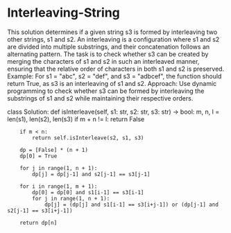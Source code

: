 # Interleaving-String

This solution determines if a given string s3 is formed by interleaving two other strings, s1 and s2. An interleaving is a configuration where s1 and s2 are divided into multiple substrings, and their concatenation follows an alternating pattern. The task is to check whether s3 can be created by merging the characters of s1 and s2 in such an interleaved manner, ensuring that the relative order of characters in both s1 and s2 is preserved.
Example:
For s1 = "abc", s2 = "def", and s3 = "adbcef", the function should return True, as s3 is an interleaving of s1 and s2.
Approach:
Use dynamic programming to check whether s3 can be formed by interleaving the substrings of s1 and s2 while maintaining their respective orders.

class Solution:
    def isInterleave(self, s1: str, s2: str, s3: str) -> bool:
        m, n, l = len(s1), len(s2), len(s3)
        if m + n != l:
            return False
        
        if m < n:
            return self.isInterleave(s2, s1, s3)
        
        dp = [False] * (n + 1)
        dp[0] = True
        
        for j in range(1, n + 1):
            dp[j] = dp[j-1] and s2[j-1] == s3[j-1]
        
        for i in range(1, m + 1):
            dp[0] = dp[0] and s1[i-1] == s3[i-1]
            for j in range(1, n + 1):
                dp[j] = (dp[j] and s1[i-1] == s3[i+j-1]) or (dp[j-1] and s2[j-1] == s3[i+j-1])
        
        return dp[n]
